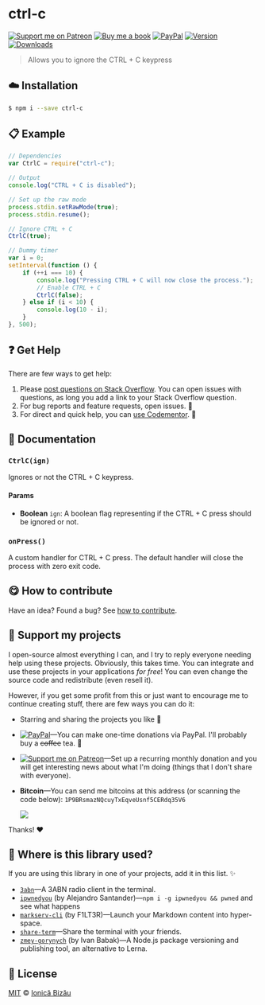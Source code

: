 <!-- Please do not edit this file. Edit the `blah` field in the `package.json` instead. If in doubt, open an issue. -->

# ctrl-c

 [![Support me on Patreon][badge_patreon]][patreon] [![Buy me a book][badge_amazon]][amazon] [![PayPal][badge_paypal_donate]][paypal-donations] [![Version](https://img.shields.io/npm/v/ctrl-c.svg)](https://www.npmjs.com/package/ctrl-c) [![Downloads](https://img.shields.io/npm/dt/ctrl-c.svg)](https://www.npmjs.com/package/ctrl-c)

> Allows you to ignore the CTRL + C keypress

## :cloud: Installation

```sh
$ npm i --save ctrl-c
```


## :clipboard: Example



```js
// Dependencies
var CtrlC = require("ctrl-c");

// Output
console.log("CTRL + C is disabled");

// Set up the raw mode
process.stdin.setRawMode(true);
process.stdin.resume();

// Ignore CTRL + C
CtrlC(true);

// Dummy timer
var i = 0;
setInterval(function () {
    if (++i === 10) {
        console.log("Pressing CTRL + C will now close the process.");
        // Enable CTRL + C
        CtrlC(false);
    } else if (i < 10) {
        console.log(10 - i);
    }
}, 500);
```



## :question: Get Help

There are few ways to get help:

 1. Please [post questions on Stack Overflow](https://stackoverflow.com/questions/ask). You can open issues with questions, as long you add a link to your Stack Overflow question.
 2. For bug reports and feature requests, open issues. :bug:
 3. For direct and quick help, you can [use Codementor](https://www.codementor.io/johnnyb). :rocket:


## :memo: Documentation


### `CtrlC(ign)`
Ignores or not the CTRL + C keypress.

#### Params

- **Boolean** `ign`: A boolean flag representing if the CTRL + C press should be ignored or not.

### `onPress()`
A custom handler for CTRL + C press. The default handler
will close the process with zero exit code.



## :yum: How to contribute
Have an idea? Found a bug? See [how to contribute][contributing].


## :sparkling_heart: Support my projects

I open-source almost everything I can, and I try to reply everyone needing help using these projects. Obviously,
this takes time. You can integrate and use these projects in your applications *for free*! You can even change the source code and redistribute (even resell it).

However, if you get some profit from this or just want to encourage me to continue creating stuff, there are few ways you can do it:

 - Starring and sharing the projects you like :rocket:
 - [![PayPal][badge_paypal]][paypal-donations]—You can make one-time donations via PayPal. I'll probably buy a ~~coffee~~ tea. :tea:
 - [![Support me on Patreon][badge_patreon]][patreon]—Set up a recurring monthly donation and you will get interesting news about what I'm doing (things that I don't share with everyone).
 - **Bitcoin**—You can send me bitcoins at this address (or scanning the code below): `1P9BRsmazNQcuyTxEqveUsnf5CERdq35V6`

    ![](https://i.imgur.com/z6OQI95.png)

Thanks! :heart:


## :dizzy: Where is this library used?
If you are using this library in one of your projects, add it in this list. :sparkles:


 - [`3abn`](https://github.com/IonicaBizau/3abn#readme)—A 3ABN radio client in the terminal.
 - [`ipwnedyou`](https://npmjs.com/package/ipwnedyou) (by Alejandro Santander)—```npm i -g ipwnedyou && pwned``` and see what happens
 - [`markserv-cli`](https://github.com/markserv/markserv-cli#readme) (by F1LT3R)—Launch your Markdown content into hyper-space.
 - [`share-term`](https://github.com/Share-Term/share-term#readme)—Share the terminal with your friends.
 - [`zmey-gorynych`](https://github.com/sompylasar/zmey-gorynych) (by Ivan Babak)—A Node.js package versioning and publishing tool, an alternative to Lerna.

## :scroll: License

[MIT][license] © [Ionică Bizău][website]

[badge_patreon]: http://ionicabizau.github.io/badges/patreon.svg
[badge_amazon]: http://ionicabizau.github.io/badges/amazon.svg
[badge_paypal]: http://ionicabizau.github.io/badges/paypal.svg
[badge_paypal_donate]: http://ionicabizau.github.io/badges/paypal_donate.svg
[patreon]: https://www.patreon.com/ionicabizau
[amazon]: http://amzn.eu/hRo9sIZ
[paypal-donations]: https://www.paypal.com/cgi-bin/webscr?cmd=_s-xclick&hosted_button_id=RVXDDLKKLQRJW
[donate-now]: http://i.imgur.com/6cMbHOC.png

[license]: http://showalicense.com/?fullname=Ionic%C4%83%20Biz%C4%83u%20%3Cbizauionica%40gmail.com%3E%20(https%3A%2F%2Fionicabizau.net)&year=2015#license-mit
[website]: https://ionicabizau.net
[contributing]: /CONTRIBUTING.md
[docs]: /DOCUMENTATION.md
